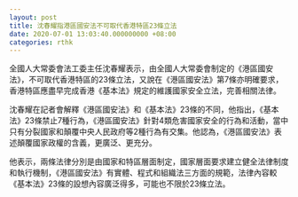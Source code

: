 ```yaml
---
layout: post
title: 沈春耀指港區國安法不可取代香港特區23條立法
date: 2020-07-01 13:03:40.000000000 +08:00
categories: rthk
---
```


全國人大常委會法工委主任沈春耀表示，由全國人大常委會制定的《港區國安法》，不可取代香港特區的23條立法，又說在《港區國安法》第7條亦明確要求，香港特區應盡早完成香港《基本法》規定的維護國家安全立法，完善相關法律。

沈春耀在記者會解釋《港區國安法》和《基本法》23條的不同，他指出，《基本法》23條禁止7種行為，《港區國安法》針對4類危害國家安全的行為和活動，當中只有分裂國家和顛覆中央人民政府等2種行為有交集。他認為，《港區國安法》表述顛覆國家政權的含義，更廣泛、更充分。

他表示，兩條法律分別是由國家和特區層面制定，國家層面要求建立健全法律制度和執行機制，《港區國安法》有實體、程式和組織法三方面的規範，法律內容較《基本法》23條的設想內容廣泛得多，可能也不限於23條立法。
